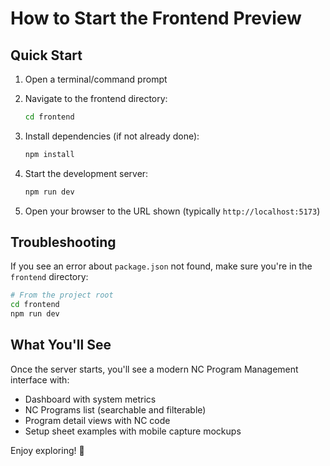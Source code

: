 # How to Start the Frontend Preview

## Quick Start

1. Open a terminal/command prompt
2. Navigate to the frontend directory:
   ```bash
   cd frontend
   ```

3. Install dependencies (if not already done):
   ```bash
   npm install
   ```

4. Start the development server:
   ```bash
   npm run dev
   ```

5. Open your browser to the URL shown (typically `http://localhost:5173`)

## Troubleshooting

If you see an error about `package.json` not found, make sure you're in the `frontend` directory:

```bash
# From the project root
cd frontend
npm run dev
```

## What You'll See

Once the server starts, you'll see a modern NC Program Management interface with:
- Dashboard with system metrics
- NC Programs list (searchable and filterable)
- Program detail views with NC code
- Setup sheet examples with mobile capture mockups

Enjoy exploring! 🚀

